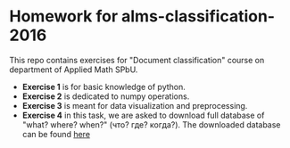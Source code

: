 # Homework for alms-classification-2016

This repo contains exercises for "Document classification" course on department of Applied Math SPbU.
- __Exercise 1__ is for basic knowledge of python.
- __Exercise 2__ is dedicated to numpy operations.
- __Exercise 3__ is meant for data visualization and preprocessing.
- __Exercise 4__ in this task, we are asked to download full database of "what? where? when?" (что? где? когда?). The downloaded database can be found [here](https://yadi.sk/d/RKW6jGa2xr3uo)
